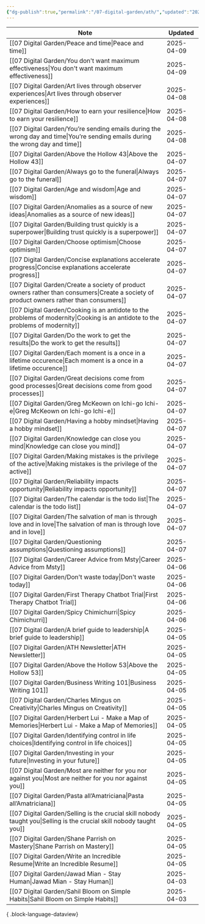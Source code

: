 ```yaml
---
{"dg-publish":true,"permalink":"/07-digital-garden/ath/","updated":"2025-04-05T14:13:56.630-07:00"}
---
```



| Note                                                                                                                                        | Updated    |
| ------------------------------------------------------------------------------------------------------------------------------------------- | ---------- |
| [[07 Digital Garden/Peace and time\|Peace and time]]                                                                                     | 2025-04-09 |
| [[07 Digital Garden/You don't want maximum effectiveness\|You don't want maximum effectiveness]]                                         | 2025-04-09 |
| [[07 Digital Garden/Art lives through observer experiences\|Art lives through observer experiences]]                                     | 2025-04-08 |
| [[07 Digital Garden/How to earn your resilience\|How to earn your resilience]]                                                           | 2025-04-08 |
| [[07 Digital Garden/You’re sending emails during the wrong day and time\|You’re sending emails during the wrong day and time]]           | 2025-04-08 |
| [[07 Digital Garden/Above the Hollow 43\|Above the Hollow 43]]                                                                           | 2025-04-07 |
| [[07 Digital Garden/Always go to the funeral\|Always go to the funeral]]                                                                 | 2025-04-07 |
| [[07 Digital Garden/Age and wisdom\|Age and wisdom]]                                                                                     | 2025-04-07 |
| [[07 Digital Garden/Anomalies as a source of new ideas\|Anomalies as a source of new ideas]]                                             | 2025-04-07 |
| [[07 Digital Garden/Building trust quickly is a superpower\|Building trust quickly is a superpower]]                                     | 2025-04-07 |
| [[07 Digital Garden/Choose optimism\|Choose optimism]]                                                                                   | 2025-04-07 |
| [[07 Digital Garden/Concise explanations accelerate progress\|Concise explanations accelerate progress]]                                 | 2025-04-07 |
| [[07 Digital Garden/Create a society of product owners rather than consumers\|Create a society of product owners rather than consumers]] | 2025-04-07 |
| [[07 Digital Garden/Cooking is an antidote to the problems of modernity\|Cooking is an antidote to the problems of modernity]]           | 2025-04-07 |
| [[07 Digital Garden/Do the work to get the results\|Do the work to get the results]]                                                     | 2025-04-07 |
| [[07 Digital Garden/Each moment is a once in a lifetime occurence\|Each moment is a once in a lifetime occurence]]                       | 2025-04-07 |
| [[07 Digital Garden/Great decisions come from good processes\|Great decisions come from good processes]]                                 | 2025-04-07 |
| [[07 Digital Garden/Greg McKeown on Ichi-go Ichi-e\|Greg McKeown on Ichi-go Ichi-e]]                                                     | 2025-04-07 |
| [[07 Digital Garden/Having a hobby mindset\|Having a hobby mindset]]                                                                     | 2025-04-07 |
| [[07 Digital Garden/Knowledge can close you mind\|Knowledge can close you mind]]                                                         | 2025-04-07 |
| [[07 Digital Garden/Making mistakes is the privilege of the active\|Making mistakes is the privilege of the active]]                     | 2025-04-07 |
| [[07 Digital Garden/Reliability impacts opportunity\|Reliability impacts opportunity]]                                                   | 2025-04-07 |
| [[07 Digital Garden/The calendar is the todo list\|The calendar is the todo list]]                                                       | 2025-04-07 |
| [[07 Digital Garden/The salvation of man is through love and in love\|The salvation of man is through love and in love]]                 | 2025-04-07 |
| [[07 Digital Garden/Questioning assumptions\|Questioning assumptions]]                                                                   | 2025-04-07 |
| [[07 Digital Garden/Career Advice from Msty\|Career Advice from Msty]]                                                                   | 2025-04-06 |
| [[07 Digital Garden/Don't waste today\|Don't waste today]]                                                                               | 2025-04-06 |
| [[07 Digital Garden/First Therapy Chatbot Trial\|First Therapy Chatbot Trial]]                                                           | 2025-04-06 |
| [[07 Digital Garden/Spicy Chimichurri\|Spicy Chimichurri]]                                                                               | 2025-04-06 |
| [[07 Digital Garden/A brief guide to leadership\|A brief guide to leadership]]                                                           | 2025-04-05 |
| [[07 Digital Garden/ATH Newsletter\|ATH Newsletter]]                                                                                     | 2025-04-05 |
| [[07 Digital Garden/Above the Hollow 53\|Above the Hollow 53]]                                                                           | 2025-04-05 |
| [[07 Digital Garden/Business Writing 101\|Business Writing 101]]                                                                         | 2025-04-05 |
| [[07 Digital Garden/Charles Mingus on Creativity\|Charles Mingus on Creativity]]                                                         | 2025-04-05 |
| [[07 Digital Garden/Herbert Lui - Make a Map of Memories\|Herbert Lui - Make a Map of Memories]]                                         | 2025-04-05 |
| [[07 Digital Garden/Identifying control in life choices\|Identifying control in life choices]]                                           | 2025-04-05 |
| [[07 Digital Garden/Investing in your future\|Investing in your future]]                                                                 | 2025-04-05 |
| [[07 Digital Garden/Most are neither for you nor against you\|Most are neither for you nor against you]]                                 | 2025-04-05 |
| [[07 Digital Garden/Pasta all’Amatriciana\|Pasta all’Amatriciana]]                                                                       | 2025-04-05 |
| [[07 Digital Garden/Selling is the crucial skill nobody taught you\|Selling is the crucial skill nobody taught you]]                     | 2025-04-05 |
| [[07 Digital Garden/Shane Parrish on Mastery\|Shane Parrish on Mastery]]                                                                 | 2025-04-05 |
| [[07 Digital Garden/Write an Incredible Resume\|Write an Incredible Resume]]                                                             | 2025-04-05 |
| [[07 Digital Garden/Jawad Mian - Stay Human\|Jawad Mian - Stay Human]]                                                                   | 2025-04-03 |
| [[07 Digital Garden/Sahil Bloom on Simple Habits\|Sahil Bloom on Simple Habits]]                                                         | 2025-04-03 |

{ .block-language-dataview}
